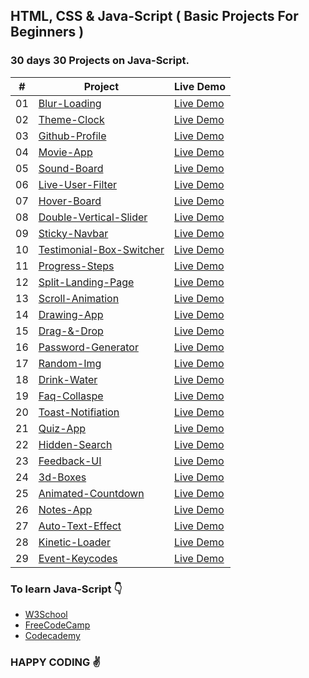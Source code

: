 ## HTML, CSS & Java-Script  ( Basic Projects For Beginners )


### 30 days 30 Projects on Java-Script.


|  #  | Project                                                                                                  | Live Demo                                      |
| :-: | -------------------------------------------------------------------------------------------------------- | ---------------------------------------------- |
| 01  | [Blur-Loading](https://github.com/amisha26/10-days-10-Projects-JS/tree/master/Blurry-Loading) | [Live Demo](https://blur-loading.netlify.app/)      |
| 02  | [Theme-Clock](https://github.com/amisha26/10-days-10-Projects-JS/tree/master/Theme-Clock)      | [Live Demo](https://digi-tal.netlify.app/) |
| 03  | [Github-Profile](https://github.com/amisha26/10-days-10-Projects-JS/tree/master/Github-Profiles)      | [Live Demo](https://github-pro.netlify.app/) |
| 04  | [Movie-App](https://github.com/amisha26/10-days-10-Projects-JS/tree/master/Movie-App)      | [Live Demo](https://movie-listss.netlify.app/) |
| 05  | [Sound-Board](https://github.com/amisha26/10-days-10-Projects-JS/tree/master/Sound-Board)      | [Live Demo](https://sound-boards.netlify.app/) |
| 06  | [Live-User-Filter](https://github.com/amisha26/10-days-10-Projects-JS/tree/master/Live-User-Filter)      | [Live Demo](https://filters-users.netlify.app/) |
| 07  | [Hover-Board](https://github.com/amisha26/10-days-10-Projects-JS/tree/master/HoverBoard)      | [Live Demo](https://hover-booard.netlify.app/) |
| 08  | [Double-Vertical-Slider](https://github.com/amisha26/10-days-10-Projects-JS/tree/master/Double-Vertical-Slider)      | [Live Demo](https://slider-double2.netlify.app/) |
 09  | [Sticky-Navbar](https://github.com/amisha26/10-days-10-Projects-JS/tree/master/Sticky-Navbar)      | [Live Demo](https://sticky-bar.netlify.app/) |
  10  | [Testimonial-Box-Switcher](https://github.com/amisha26/10-days-10-Projects-JS/tree/master/Testimonial-Box-Switcher)      | [Live Demo](https://test-switvh.netlify.app/) |
| 11  | [Progress-Steps](https://github.com/amisha26/10-days-10-Projects-JS/tree/master/Progress-Steps)      | [Live Demo](https://dreamy-bardeen-39f197.netlify.app/) |
| 12  | [Split-Landing-Page](https://github.com/amisha26/10-days-10-Projects-JS/tree/master/Split-Landing-Page)      | [Live Demo](https://sleepy-meitner-1db137.netlify.app/) |
| 13  | [Scroll-Animation](https://github.com/amisha26/10-days-10-Projects-JS/tree/master/Scroll-Animation)      | [Live Demo](https://pedantic-turing-6693da.netlify.app/) |
| 14  | [Drawing-App](https://github.com/amisha26/10-days-10-Projects-JS/tree/master/Drawing-App)      | [Live Demo](https://vigorous-hypatia-58cbd6.netlify.app/) |
| 15  | [Drag-&-Drop](https://github.com/amisha26/10-days-10-Projects-JS/tree/master/Drag-&-Drop)      | [Live Demo](https://thirsty-bell-b55801.netlify.app/) |
| 16  | [Password-Generator](https://github.com/amisha26/10-days-10-Projects-JS/tree/master/Password-Generator)      | [Live Demo](https://roentgen-f2e8b6.netlify.app/) |
| 17  | [Random-Img](https://github.com/amisha26/10-days-10-Projects-JS/tree/master/Random-Img)      | [Live Demo](https://xenodochial-hoover-a8ab97.netlify.app/) |
| 18  | [Drink-Water](https://github.com/amisha26/10-days-10-Projects-JS/tree/master/Drink-Water)      | [Live Demo](https://admiring-fermat-215821.netlify.app/) |
| 19  | [Faq-Collaspe](https://github.com/amisha26/10-days-10-Projects-JS/tree/master/Faq-Collapse)      | [Live Demo](https://eloquent-bassi-414159.netlify.app/) |
| 20  | [Toast-Notifiation](https://github.com/amisha26/10-days-10-Projects-JS/tree/master/Toast-Notifiation)      | [Live Demo](https://keen-pare-964f33.netlify.app/) |
| 21  | [Quiz-App](https://github.com/amisha26/10-days-10-Projects-JS/tree/master/Quiz-App)      | [Live Demo](https://blissful-shockley-27be48.netlify.app/) |
| 22  | [Hidden-Search](https://github.com/amisha26/10-days-10-Projects-JS/tree/master/Hidden-Search)      | [Live Demo](https://naughty-wilson-5d7e9f.netlify.app/) |
| 23  | [Feedback-UI](https://github.com/amisha26/10-days-10-Projects-JS/tree/master/Feedback-UI)      | [Live Demo](https://hypatia-4bce76.netlify.app/) |
| 24  | [3d-Boxes](https://github.com/amisha26/10-days-10-Projects-JS/tree/master/3d-Boxes)      | [Live Demo](https://adoring-bose-53ebce.netlify.app/) |
| 25  | [Animated-Countdown](https://github.com/amisha26/10-days-10-Projects-JS/tree/master/Animated-Countdown) | [Live Demo](https://relaxed-hamilton-a83078.netlify.app/) |
| 26  | [Notes-App](https://github.com/amisha26/10-days-10-Projects-JS/tree/master/Notes-App) | [Live Demo](https://bell-ecc53a.netlify.app/) |
| 27  | [Auto-Text-Effect](https://github.com/amisha26/10-days-10-Projects-JS/tree/master/Auto-Text-Effect) | [Live Demo](https://euler-d1cdda.netlify.app/) |
| 28  | [Kinetic-Loader](https://github.com/amisha26/10-days-10-Projects-JS/tree/master/Kinetic-Loader) | [Live Demo](https://sleepy-einstein-aa5a34.netlify.app/) |
| 29  | [Event-Keycodes](https://github.com/amisha26/10-days-10-Projects-JS/tree/master/Event-Keycodes) | [Live Demo](https://infallible-tereshkova-f8a9c9.netlify.app/) |

### To learn Java-Script 👇

* [W3School](https://www.w3schools.com/js/)
* [FreeCodeCamp](https://www.freecodecamp.org/learn/javascript-algorithms-and-data-structures/#basic-javascript)
* [Codecademy](https://www.codecademy.com/catalog/language/javascript)

### HAPPY CODING ✌️